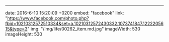 ---
date: 2016-6-10 15:20:09 +0200
embed: "facebook"
link: "https://www.facebook.com/photo.php?fbid=10210312572510334&set=a.10210312572430332.1073741847.1222205615&type=3"
img: "/img/life/00262_item.md.jpg"
imageWidth: 530
imageHeight: 530
